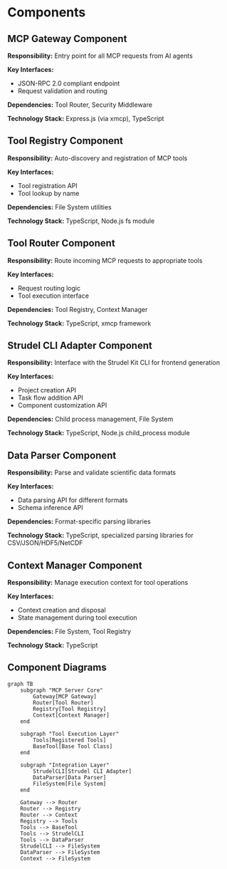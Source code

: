 # Components

## MCP Gateway Component

**Responsibility:** Entry point for all MCP requests from AI agents

**Key Interfaces:**

- JSON-RPC 2.0 compliant endpoint
- Request validation and routing

**Dependencies:** Tool Router, Security Middleware

**Technology Stack:** Express.js (via xmcp), TypeScript

## Tool Registry Component

**Responsibility:** Auto-discovery and registration of MCP tools

**Key Interfaces:**

- Tool registration API
- Tool lookup by name

**Dependencies:** File System utilities

**Technology Stack:** TypeScript, Node.js fs module

## Tool Router Component

**Responsibility:** Route incoming MCP requests to appropriate tools

**Key Interfaces:**

- Request routing logic
- Tool execution interface

**Dependencies:** Tool Registry, Context Manager

**Technology Stack:** TypeScript, xmcp framework

## Strudel CLI Adapter Component

**Responsibility:** Interface with the Strudel Kit CLI for frontend generation

**Key Interfaces:**

- Project creation API
- Task flow addition API
- Component customization API

**Dependencies:** Child process management, File System

**Technology Stack:** TypeScript, Node.js child_process module

## Data Parser Component

**Responsibility:** Parse and validate scientific data formats

**Key Interfaces:**

- Data parsing API for different formats
- Schema inference API

**Dependencies:** Format-specific parsing libraries

**Technology Stack:** TypeScript, specialized parsing libraries for CSV/JSON/HDF5/NetCDF

## Context Manager Component

**Responsibility:** Manage execution context for tool operations

**Key Interfaces:**

- Context creation and disposal
- State management during tool execution

**Dependencies:** File System, Tool Registry

**Technology Stack:** TypeScript

## Component Diagrams

```mermaid
graph TB
    subgraph "MCP Server Core"
        Gateway[MCP Gateway]
        Router[Tool Router]
        Registry[Tool Registry]
        Context[Context Manager]
    end

    subgraph "Tool Execution Layer"
        Tools[Registered Tools]
        BaseTool[Base Tool Class]
    end

    subgraph "Integration Layer"
        StrudelCLI[Strudel CLI Adapter]
        DataParser[Data Parser]
        FileSystem[File System]
    end

    Gateway --> Router
    Router --> Registry
    Router --> Context
    Registry --> Tools
    Tools --> BaseTool
    Tools --> StrudelCLI
    Tools --> DataParser
    StrudelCLI --> FileSystem
    DataParser --> FileSystem
    Context --> FileSystem
```
